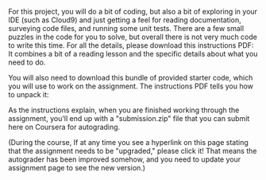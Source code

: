 For this project, you will do a bit of coding, but also a bit of exploring in your IDE (such as Cloud9) and just getting a feel for reading documentation, surveying code files, and running some unit tests. There are a few small puzzles in the code for you to solve, but overall there is not very much code to write this time. For all the details, please download this instructions PDF: It combines a bit of a reading lesson and the specific details about what you need to do.

You will also need to download this bundle of provided starter code, which you will use to work on the assignment. The instructions PDF tells you how to unpack it:

As the instructions explain, when you are finished working through the assignment, you'll end up with a "submission.zip" file that you can submit here on Coursera for autograding.

(During the course, If at any time you see a hyperlink on this page stating that the assignment needs to be "upgraded," please click it! That means the autograder has been improved somehow, and you need to update your assignment page to see the new version.)


